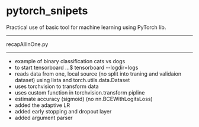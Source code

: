 # pytorch_snipets

Practical use of basic tool for machine learning using PyTorch lib.

---

recapAllInOne.py

---

- example of binary classification cats vs dogs
- to start tensorboard ...$ tensorboard --logdir=logs
- reads data from one, local source (no split into traning and validaion dataset) using lista and torch.utils.data.Dataset
- uses torchvision to transform data
- uses custom function in torchvision.transform pipline
- estimate accuracy (sigmoid) (no nn.BCEWithLogitsLoss)
- added the adaptive LR
- added early stopping and dropout layer
- added argument parser
